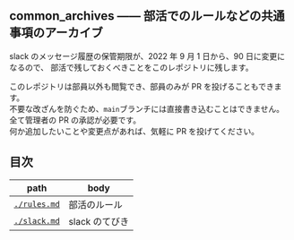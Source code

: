 ## common_archives ―― 部活でのルールなどの共通事項のアーカイブ

slack のメッセージ履歴の保管期限が、2022 年 9 月 1 日から、90 日に変更になるので、
部活で残しておくべきことをこのレポジトリに残します。

このレポジトリは部員以外も閲覧でき、部員のみが PR を投げることもできます。  
不要な改ざんを防ぐため、`main`ブランチには直接書き込むことはできません。  
全て管理者の PR の承認が必要です。  
何か追加したいことや変更点があれば、気軽に PR を投げてください。

## 目次

| path                       | body                     |
| -------------------------- | ------------------------ |
| [`./rules.md`](./rules.md) | 部活のルール             |
| [`./slack.md`](./slack.md) | slack のてびき |
